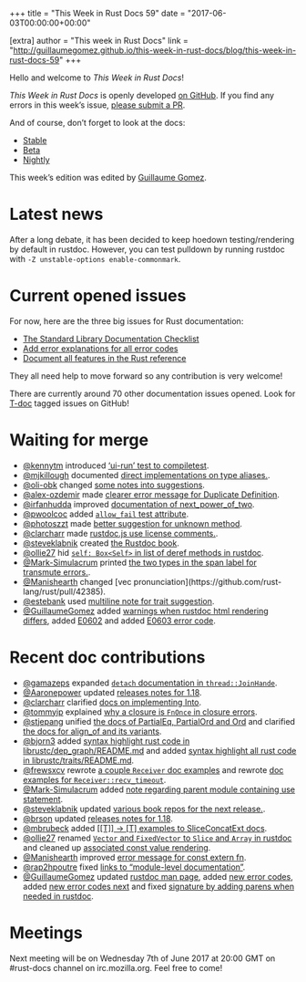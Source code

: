 +++
title = "This Week in Rust Docs 59"
date = "2017-06-03T00:00:00+00:00"

[extra]
author = "This week in Rust Docs"
link = "http://guillaumegomez.github.io/this-week-in-rust-docs/blog/this-week-in-rust-docs-59"
+++
<p>Hello and welcome to <em>This Week in Rust Docs</em>!</p>

<p><em>This Week in Rust Docs</em> is openly developed <a href="https://github.com/GuillaumeGomez/this-week-in-rust-docs">on GitHub</a>.
If you find any errors in this week’s issue, <a href="https://github.com/GuillaumeGomez/this-week-in-rust-docs/pulls">please submit a PR</a>.</p>

<p>And of course, don’t forget to look at the docs:</p>

<ul>
  <li><a href="https://doc.rust-lang.org/">Stable</a></li>
  <li><a href="https://doc.rust-lang.org/beta/">Beta</a></li>
  <li><a href="https://doc.rust-lang.org/nightly/">Nightly</a></li>
</ul>

<p>This week’s edition was edited by <a href="https://github.com/GuillaumeGomez">Guillaume Gomez</a>.</p>

<h1 id="latest-news">Latest news</h1>

<p>After a long debate, it has been decided to keep hoedown testing/rendering by default in rustdoc. However, you can test pulldown by running rustdoc with <code class="highlighter-rouge">-Z unstable-options enable-commonmark</code>.</p>

<h1 id="current-opened-issues">Current opened issues</h1>

<p>For now, here are the three big issues for Rust documentation:</p>

<ul>
  <li><a href="https://github.com/rust-lang/rust/issues/29329">The Standard Library Documentation Checklist</a></li>
  <li><a href="https://github.com/rust-lang/rust/issues/32777">Add error explanations for all error codes</a></li>
  <li><a href="https://github.com/rust-lang-nursery/reference/issues/9">Document all features in the Rust reference</a></li>
</ul>

<p>They all need help to move forward so any contribution is very welcome!</p>

<p>There are currently around 70 other documentation issues opened. Look for <a href="https://github.com/rust-lang/rust/labels/T-doc">T-doc</a> tagged issues on GitHub!</p>

<h1 id="waiting-for-merge">Waiting for merge</h1>

<ul>
  <li><a href="https://github.com/kennytm">@kennytm</a> introduced <a href="https://github.com/rust-lang/rust/pull/41968">‘ui-run’ test to compiletest</a>.</li>
  <li><a href="https://github.com/mjkillough">@mjkillough</a> documented <a href="https://github.com/rust-lang/rust/pull/42027">direct implementations on type aliases.</a>.</li>
  <li><a href="https://github.com/oli-obk">@oli-obk</a> changed <a href="https://github.com/rust-lang/rust/pull/42033">some notes into suggestions</a>.</li>
  <li><a href="https://github.com/alex-ozdemir">@alex-ozdemir</a> made <a href="https://github.com/rust-lang/rust/pull/42076">clearer error message for Duplicate Definition</a>.</li>
  <li><a href="https://github.com/irfanhudda">@irfanhudda</a> improved <a href="https://github.com/rust-lang/rust/pull/40706">documentation of next_power_of_two</a>.</li>
  <li><a href="https://github.com/pwoolcoc">@pwoolcoc</a> added <a href="https://github.com/rust-lang/rust/pull/42219"><code class="highlighter-rouge">allow_fail</code> test attribute</a>.</li>
  <li><a href="https://github.com/photoszzt">@photoszzt</a> made <a href="https://github.com/rust-lang/rust/pull/42391">better suggestion for unknown method</a>.</li>
  <li><a href="https://github.com/clarcharr">@clarcharr</a> made <a href="https://github.com/rust-lang/rust/pull/42307">rustdoc.js use license comments.</a>.</li>
  <li><a href="https://github.com/steveklabnik">@steveklabnik</a> created <a href="https://github.com/rust-lang/rust/pull/42378">the Rustdoc book</a>.</li>
  <li><a href="https://github.com/ollie27">@ollie27</a> hid <a href="https://github.com/rust-lang/rust/pull/42394"><code class="highlighter-rouge">self: Box&lt;Self&gt;</code> in list of deref methods in rustdoc</a>.</li>
  <li><a href="https://github.com/Mark-Simulacrum">@Mark-Simulacrum</a> printed <a href="https://github.com/rust-lang/rust/pull/42304">the two types in the span label for transmute errors.</a>.</li>
  <li><a href="https://github.com/Manishearth">@Manishearth</a> changed [vec<T> pronunciation](https://github.com/rust-lang/rust/pull/42385).</T></li>
  <li><a href="https://github.com/estebank">@estebank</a> used <a href="https://github.com/rust-lang/rust/pull/42383">multiline note for trait suggestion</a>.</li>
  <li><a href="https://github.com/GuillaumeGomez">@GuillaumeGomez</a> added <a href="https://github.com/rust-lang/rust/pull/41991">warnings when rustdoc html rendering differs</a>, added <a href="https://github.com/rust-lang/rust/pull/42361">E0602</a> and added <a href="https://github.com/rust-lang/rust/pull/42387">E0603 error code</a>.</li>
</ul>

<h1 id="recent-doc-contributions">Recent doc contributions</h1>

<ul>
  <li><a href="https://github.com/gamazeps">@gamazeps</a> expanded <a href="https://github.com/rust-lang/rust/pull/41981"><code class="highlighter-rouge">detach</code> documentation in <code class="highlighter-rouge">thread::JoinHande</code></a>.</li>
  <li><a href="https://github.com/Aaronepower">@Aaronepower</a> updated <a href="https://github.com/rust-lang/rust/pull/41953">releases notes for 1.18</a>.</li>
  <li><a href="https://github.com/clarcharr">@clarcharr</a> clarified <a href="https://github.com/rust-lang/rust/pull/42126">docs on implementing Into</a>.</li>
  <li><a href="https://github.com/tommyip">@tommyip</a> explained <a href="https://github.com/rust-lang/rust/pull/42196">why a closure is <code class="highlighter-rouge">FnOnce</code> in closure errors</a>.</li>
  <li><a href="https://github.com/stjepang">@stjepang</a> unified <a href="https://github.com/rust-lang/rust/pull/42260">the docs of PartialEq, PartialOrd and Ord</a> and clarified <a href="https://github.com/rust-lang/rust/pull/42252">the docs for align_of and its variants</a>.</li>
  <li><a href="https://github.com/bjorn3">@bjorn3</a> added <a href="https://github.com/rust-lang/rust/pull/42355">syntax highlight rust code in librustc/dep_graph/README.md</a> and added <a href="https://github.com/rust-lang/rust/pull/42311">syntax highlight all rust code in librustc/traits/README.md</a>.</li>
  <li><a href="https://github.com/frewsxcv">@frewsxcv</a> rewrote <a href="https://github.com/rust-lang/rust/pull/42372">a couple <code class="highlighter-rouge">Receiver</code> doc examples</a> and rewrote <a href="https://github.com/rust-lang/rust/pull/42347">doc examples for <code class="highlighter-rouge">Receiver::recv_timeout</code></a>.</li>
  <li><a href="https://github.com/Mark-Simulacrum">@Mark-Simulacrum</a> added <a href="https://github.com/rust-lang/rust/pull/42283">note regarding parent module containing use statement</a>.</li>
  <li><a href="https://github.com/steveklabnik">@steveklabnik</a> updated <a href="https://github.com/rust-lang/rust/pull/42353">various book repos for the next release.</a>.</li>
  <li><a href="https://github.com/brson">@brson</a> updated <a href="https://github.com/rust-lang/rust/pull/42338">releases notes for 1.18</a>.</li>
  <li><a href="https://github.com/mbrubeck">@mbrubeck</a> added <a href="https://github.com/rust-lang/rust/pull/42370">[[T]] -&gt; [T] examples to SliceConcatExt docs</a>.</li>
  <li><a href="https://github.com/ollie27">@ollie27</a> renamed <a href="https://github.com/rust-lang/rust/pull/42360"><code class="highlighter-rouge">Vector</code> and <code class="highlighter-rouge">FixedVector</code> to <code class="highlighter-rouge">Slice</code> and <code class="highlighter-rouge">Array</code> in rustdoc</a> and cleaned up <a href="https://github.com/rust-lang/rust/pull/42286">associated const value rendering</a>.</li>
  <li><a href="https://github.com/Manishearth">@Manishearth</a> improved <a href="https://github.com/rust-lang/rust/pull/42319">error message for const extern fn</a>.</li>
  <li><a href="https://github.com/rap2hpoutre">@rap2hpoutre</a> fixed <a href="https://github.com/rust-lang/rust/pull/42329">links to “module-level documentation”</a>.</li>
  <li><a href="https://github.com/GuillaumeGomez">@GuillaumeGomez</a> updated <a href="https://github.com/rust-lang/rust/pull/42180">rustdoc man page</a>, added <a href="https://github.com/rust-lang/rust/pull/42264">new error codes</a>, added <a href="https://github.com/rust-lang/rust/pull/42302">new error codes next</a> and fixed <a href="https://github.com/rust-lang/rust/pull/42318">signature by adding parens when needed in rustdoc</a>.</li>
</ul>

<h1 id="meetings">Meetings</h1>

<p>Next meeting will be on Wednesday 7th of June 2017 at 20:00 GMT on #rust-docs channel on irc.mozilla.org. Feel free to come!</p>
